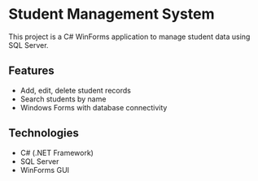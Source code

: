 # Student Management System

This project is a C# WinForms application to manage student data using SQL Server.

## Features
- Add, edit, delete student records
- Search students by name 
- Windows Forms with database connectivity

## Technologies
- C# (.NET Framework)
- SQL Server
- WinForms GUI